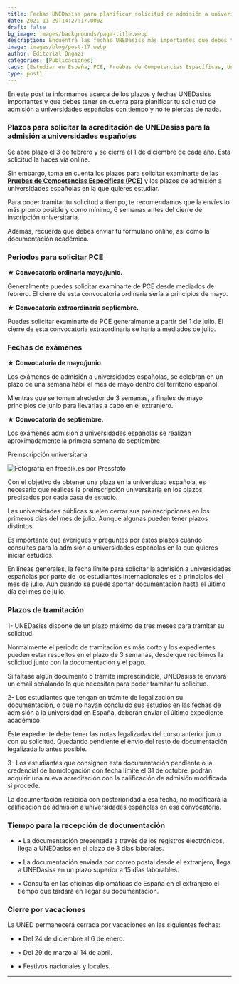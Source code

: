 ```yaml
---
title: Fechas UNEDasiss para planificar solicitud de admisión a universidades españolas
date: 2021-11-29T14:27:17.000Z
draft: false
bg_image: images/backgrounds/page-title.webp
description: Encuentra las fechas UNEDasiss más importantes que debes tener en cuenta para planificar tu solicitud de admisión a universidades española.
image: images/blog/post-17.webp
author: Editorial Ongazi
categories: [Publicaciones]
tags: [Estudiar en España, PCE, Pruebas de Competencias Específicas, Universidad en España, Universidad Española]
type: post1
---
```


En este post te informamos acerca de los plazos y fechas UNEDasiss importantes y que debes tener en cuenta para planificar tu solicitud de admisión a universidades españolas con tiempo y no te pierdas de nada.

### Plazos para solicitar la acreditación de UNEDasiss para la admisión a universidades españoles

Se abre plazo el 3 de febrero y se cierra el 1 de diciembre de cada año. Esta solicitud la haces vía online.

Sin embargo, toma en cuenta los plazos para solicitar examinarte de las <a href="https://ongazi.com/pruebas-de-competencias-especificas-pce-aprende-todo-lo-importante-acerca-de-ellas/" target="_blank">**Pruebas de Competencias Específicas (PCE)**</a> y los plazos de admisión a universidades españolas en la que quieres estudiar.

Para poder tramitar tu solicitud a tiempo, te recomendamos que la envíes lo más pronto posible y como mínimo, 6 semanas antes del cierre de inscripción universitaria.

Además, recuerda que debes enviar tu formulario online, así como la documentación académica.

### Periodos para solicitar PCE

**★ Convocatoria ordinaria mayo/junio.**

Generalmente puedes solicitar examinarte de PCE desde mediados de febrero. El cierre de esta convocatoria ordinaria sería a principios de mayo.

**★ Convocatoria extraordinaria septiembre.**

Puedes solicitar examinarte de PCE generalmente a partir del 1 de julio. El cierre de esta convocatoria extraordinaria se haría a mediados de julio.

### Fechas de exámenes

**★ Convocatoria de mayo/junio.**

Los exámenes de admisión a universidades españolas, se celebran en un plazo de una semana hábil el mes de mayo dentro del territorio español.

Mientras que se toman alrededor de 3 semanas, a finales de mayo principios de junio para llevarlas a cabo en el extranjero.

**★ Convocatoria de septiembre.**

Los exámenes admisión a universidades españolas se realizan aproximadamente la primera semana de septiembre.

Preinscripción universitaria

![](/images/blog/post-17_1.webp "Fotografía en freepik.es por Pressfoto")

Con el objetivo de obtener una plaza en la universidad española, es necesario que realices la preinscripción universitaria en los plazos precisados por cada casa de estudio.

Las universidades públicas suelen cerrar sus preinscripciones en los primeros días del mes de julio. Aunque algunas pueden tener plazos distintos.

Es importante que averigues y preguntes por estos plazos cuando consultes para la admisión a universidades españolas en la que quieres iniciar estudios.

En líneas generales, la fecha límite para solicitar la admisión a universidades españolas por parte de los estudiantes internacionales es a principios del mes de julio. Aun cuando se puede aportar documentación hasta el último día del mes de julio.

### Plazos de tramitación

1- UNEDasiss dispone de un plazo máximo de tres meses para tramitar su solicitud.

Normalmente el periodo de tramitación es más corto y los expedientes pueden estar resueltos en el plazo de 3 semanas, desde que recibimos la solicitud junto con la documentación y el pago.

Si faltase algún documento o trámite imprescindible, UNEDasiss te enviará un email señalando lo que necesitan para poder tramitar tu solicitud.

2- Los estudiantes que tengan en trámite de legalización su documentación, o que no hayan concluido sus estudios en las fechas de admisión a la universidad en España, deberán enviar el último expediente académico.

Este expediente debe tener las notas legalizadas del curso anterior junto con su solicitud. Quedando pendiente el envío del resto de documentación legalizada lo antes posible.

3- Los estudiantes que consignen esta documentación pendiente o la credencial de homologación con fecha límite el 31 de octubre, podrán adquirir una nueva acreditación con la calificación de admisión modificada si procede.

La documentación recibida con posterioridad a esa fecha, no modificará la calificación de admisión a universidades españolas en esa convocatoria.


### Tiempo para la recepción de documentación

-   • La documentación presentada a través de los registros electrónicos, llega a UNEDasiss en el plazo de 3 días laborales.

-   • La documentación enviada por correo postal desde el extranjero, llega a UNEDasiss en un plazo superior a 15 días laborables.


-   • Consulta en las oficinas diplomáticas de España en el extranjero el tiempo que tardará en llegar su documentación.

### Cierre por vacaciones

La UNED permanecerá cerrada por vacaciones en las siguientes fechas:

-   • Del 24 de diciembre al 6 de enero.


-   • Del 29 de marzo al 14 de abril.


-   • Festivos nacionales y locales.

---